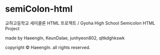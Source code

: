 # semiColon-html
교하고등학교 세미콜론 HTML 프로젝트 / Gyoha High School Semicolon HTML Project

made by HaeengIn, KeunDalae, junhyeon802, qltkdghkswk

copyright &copy; HaeengIn. all rights reserved.
